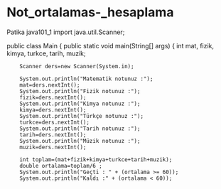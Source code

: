 # Not_ortalamas-_hesaplama
Patika java101_1
import java.util.Scanner;

public class Main
{
	public static void main(String[] args) {
		int mat, fizik, kimya, turkce, tarih, muzik;
		
		Scanner ders=new Scanner(System.in);
		
		System.out.println("Matematik notunuz :");
		mat=ders.nextInt();
		System.out.println("Fizik notunuz :");
		fizik=ders.nextInt();
		System.out.println("Kimya notunuz :");
		kimya=ders.nextInt();
		System.out.println("Türkçe notunuz :");
		turkce=ders.nextInt();
		System.out.println("Tarih notunuz :");
		tarih=ders.nextInt();
		System.out.println("Müzik notunuz :");
		muzik=ders.nextInt();
		
		int toplam=(mat+fizik+kimya+turkce+tarih+muzik);
		double ortalama=toplam/6 ;
		System.out.println("Geçti : " + (ortalama >= 60));
		System.out.println("Kaldı :" + (ortalama < 60));
